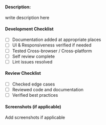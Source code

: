 #### Description:

write description here

#### Development Checklist

- [ ] Documentation added at appropriate places
- [ ] UI & Responsiveness verified if needed
- [ ] Tested Cross-browser / Cross-platform
- [ ] Self review complete
- [ ] Lint issues resolved

#### Review Checklist

- [ ] Checked edge cases
- [ ] Reviewed code and documentation
- [ ] Verified best practices

#### Screenshots (if applicable)

Add screenshots if applicable
